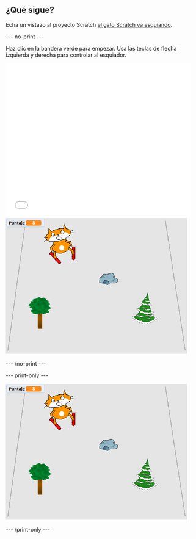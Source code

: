 ## ¿Qué sigue?

Echa un vistazo al proyecto Scratch [el gato Scratch va esquiando](https://projects.raspberrypi.org/en/projects/scratch-cat-goes-skiing).

--- no-print ---

Haz clic en la bandera verde para empezar. Usa las teclas de flecha izquierda y derecha para controlar al esquiador.

<div class="scratch-preview">
  <iframe allowtransparency="true" width="485" height="402" src="//scratch.mit.edu/projects/embed/281116583/?autostart=false" frameborder="0" scrolling="no"></iframe>
  <img src="images/skiing-final.png">
</div>

--- /no-print ---

--- print-only ---

![proyecto completo](images/skiing-final.png)

--- /print-only ---
